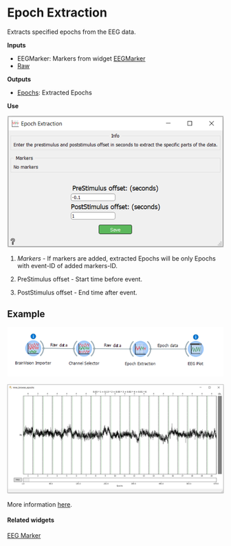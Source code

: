 Epoch Extraction
================
Extracts specified epochs from the EEG data.

**Inputs**
- EEGMarker: Markers from widget [EEGMarker](eegmarker.md)
- [Raw](https://mne.tools/0.17/generated/mne.io.Raw.html#mne.io.Raw)

**Outputs**
- [Epochs](https://mne.tools/0.17/generated/mne.Epochs.html): Extracted Epochs

**Use**

![](images/etra.png)
1. *Markers* - If markers are added, extracted Epochs will be only Epochs with event-ID of added markers-ID.

2. PreStimulus offset - Start time before event. 
3. PostStimulus offset - End time after event. 

Example
-------

![](images/exa1work.png)

![](images/exa1plot.png)

More information [here](https://mne.tools/0.17/generated/mne.Epochs.html).

#### Related widgets

[EEG Marker](eegmarker.md)